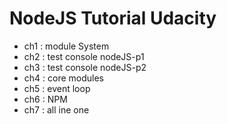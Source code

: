 # NodeJS   Tutorial Udacity

- ch1 : module System
- ch2 : test console nodeJS-p1
- ch3 : test console nodeJS-p2
- ch4 : core modules
- ch5 : event loop
- ch6 : NPM
- ch7 : all ine one